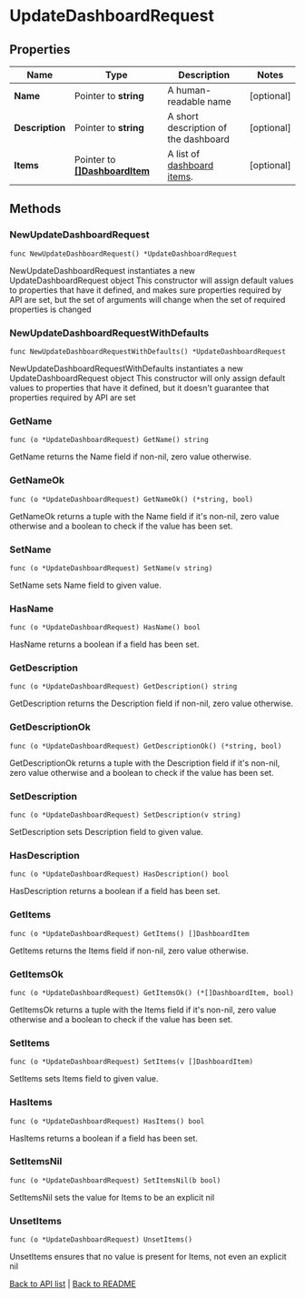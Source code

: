 # UpdateDashboardRequest

## Properties

Name | Type | Description | Notes
------------ | ------------- | ------------- | -------------
**Name** | Pointer to **string** | A human-readable name | [optional] 
**Description** | Pointer to **string** | A short description of the dashboard | [optional] 
**Items** | Pointer to [**[]DashboardItem**](DashboardItem.md) | A list of [dashboard items](#dashboard-item). | [optional] 

## Methods

### NewUpdateDashboardRequest

`func NewUpdateDashboardRequest() *UpdateDashboardRequest`

NewUpdateDashboardRequest instantiates a new UpdateDashboardRequest object
This constructor will assign default values to properties that have it defined,
and makes sure properties required by API are set, but the set of arguments
will change when the set of required properties is changed

### NewUpdateDashboardRequestWithDefaults

`func NewUpdateDashboardRequestWithDefaults() *UpdateDashboardRequest`

NewUpdateDashboardRequestWithDefaults instantiates a new UpdateDashboardRequest object
This constructor will only assign default values to properties that have it defined,
but it doesn't guarantee that properties required by API are set

### GetName

`func (o *UpdateDashboardRequest) GetName() string`

GetName returns the Name field if non-nil, zero value otherwise.

### GetNameOk

`func (o *UpdateDashboardRequest) GetNameOk() (*string, bool)`

GetNameOk returns a tuple with the Name field if it's non-nil, zero value otherwise
and a boolean to check if the value has been set.

### SetName

`func (o *UpdateDashboardRequest) SetName(v string)`

SetName sets Name field to given value.

### HasName

`func (o *UpdateDashboardRequest) HasName() bool`

HasName returns a boolean if a field has been set.

### GetDescription

`func (o *UpdateDashboardRequest) GetDescription() string`

GetDescription returns the Description field if non-nil, zero value otherwise.

### GetDescriptionOk

`func (o *UpdateDashboardRequest) GetDescriptionOk() (*string, bool)`

GetDescriptionOk returns a tuple with the Description field if it's non-nil, zero value otherwise
and a boolean to check if the value has been set.

### SetDescription

`func (o *UpdateDashboardRequest) SetDescription(v string)`

SetDescription sets Description field to given value.

### HasDescription

`func (o *UpdateDashboardRequest) HasDescription() bool`

HasDescription returns a boolean if a field has been set.

### GetItems

`func (o *UpdateDashboardRequest) GetItems() []DashboardItem`

GetItems returns the Items field if non-nil, zero value otherwise.

### GetItemsOk

`func (o *UpdateDashboardRequest) GetItemsOk() (*[]DashboardItem, bool)`

GetItemsOk returns a tuple with the Items field if it's non-nil, zero value otherwise
and a boolean to check if the value has been set.

### SetItems

`func (o *UpdateDashboardRequest) SetItems(v []DashboardItem)`

SetItems sets Items field to given value.

### HasItems

`func (o *UpdateDashboardRequest) HasItems() bool`

HasItems returns a boolean if a field has been set.

### SetItemsNil

`func (o *UpdateDashboardRequest) SetItemsNil(b bool)`

 SetItemsNil sets the value for Items to be an explicit nil

### UnsetItems
`func (o *UpdateDashboardRequest) UnsetItems()`

UnsetItems ensures that no value is present for Items, not even an explicit nil

[Back to API list](../README.md#documentation-for-api-endpoints) | [Back to README](../README.md)
